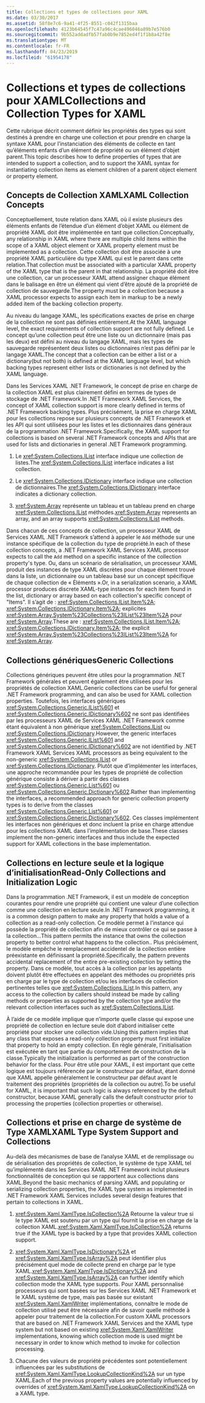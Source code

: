 ```yaml
---
title: Collections et types de collections pour XAML
ms.date: 03/30/2017
ms.assetid: 58f8e7c6-9a41-4f25-8551-c042f1315baa
ms.openlocfilehash: 4123b64545f7c47a96c4cae496046a89b7e576b0
ms.sourcegitcommit: 9b552addadfb57fab0b9e7852ed4f1f1b8a42f8e
ms.translationtype: MT
ms.contentlocale: fr-FR
ms.lasthandoff: 04/23/2019
ms.locfileid: "61954178"
---
```

# <a name="collections-and-collection-types-for-xaml"></a><span data-ttu-id="3b493-102">Collections et types de collections pour XAML</span><span class="sxs-lookup"><span data-stu-id="3b493-102">Collections and Collection Types for XAML</span></span>

<span data-ttu-id="3b493-103">Cette rubrique décrit comment définir les propriétés des types qui sont destinés à prendre en charge une collection et pour prendre en charge la syntaxe XAML pour l’instanciation des éléments de collecte en tant qu’éléments enfants d’un élément de propriété ou un élément d’objet parent.</span><span class="sxs-lookup"><span data-stu-id="3b493-103">This topic describes how to define properties of types that are intended to support a collection, and to support the XAML syntax for instantiating collection items as element children of a parent object element or property element.</span></span>

## <a name="xaml-collection-concepts"></a><span data-ttu-id="3b493-104">Concepts de Collection XAML</span><span class="sxs-lookup"><span data-stu-id="3b493-104">XAML Collection Concepts</span></span>

<span data-ttu-id="3b493-105">Conceptuellement, toute relation dans XAML où il existe plusieurs des éléments enfants de l’étendue d’un élément d’objet XAML ou élément de propriété XAML doit être implémentée en tant que collection.</span><span class="sxs-lookup"><span data-stu-id="3b493-105">Conceptually, any relationship in XAML where there are multiple child items within the scope of a XAML object element or XAML property element must be implemented as a collection.</span></span> <span data-ttu-id="3b493-106">Cette collection doit être associée à une propriété XAML particulière du type XAML qui est le parent dans cette relation.</span><span class="sxs-lookup"><span data-stu-id="3b493-106">That collection must be associated with a particular XAML property of the XAML type that is the parent in that relationship.</span></span> <span data-ttu-id="3b493-107">La propriété doit être une collection, car un processeur XAML attend assigner chaque élément dans le balisage en être un élément qui vient d’être ajouté de la propriété de collection de sauvegarde.</span><span class="sxs-lookup"><span data-stu-id="3b493-107">The property must be a collection because a XAML processor expects to assign each item in markup to be a newly added item of the backing collection property.</span></span>

<span data-ttu-id="3b493-108">Au niveau du langage XAML, les spécifications exactes de prise en charge de la collection ne sont pas définies entièrement.</span><span class="sxs-lookup"><span data-stu-id="3b493-108">At the XAML language level, the exact requirements of collection support are not fully defined.</span></span> <span data-ttu-id="3b493-109">Le concept qu’une collection peut être une liste ou un dictionnaire (mais pas les deux) est défini au niveau du langage XAML, mais les types de sauvegarde représentent deux listes ou dictionnaires n’est pas défini par le langage XAML.</span><span class="sxs-lookup"><span data-stu-id="3b493-109">The concept that a collection can be either a list or a dictionary(but not both) is defined at the XAML language level, but which backing types represent either lists or dictionaries is not defined by the XAML language.</span></span>

<span data-ttu-id="3b493-110">Dans les Services XAML .NET Framework, le concept de prise en charge de la collection XAML est plus clairement défini en termes de types de stockage de .NET Framework.</span><span class="sxs-lookup"><span data-stu-id="3b493-110">In .NET Framework XAML Services, the concept of XAML collection support is more clearly defined in terms of .NET Framework backing types.</span></span> <span data-ttu-id="3b493-111">Plus précisément, la prise en charge XAML pour les collections repose sur plusieurs concepts de .NET Framework et les API qui sont utilisées pour les listes et les dictionnaires dans généraux de la programmation .NET Framework.</span><span class="sxs-lookup"><span data-stu-id="3b493-111">Specifically, the XAML support for collections is based on several .NET Framework concepts and APIs that are used for lists and dictionaries in general .NET Framework programming.</span></span>

1. <span data-ttu-id="3b493-112">Le <xref:System.Collections.IList> interface indique une collection de listes.</span><span class="sxs-lookup"><span data-stu-id="3b493-112">The <xref:System.Collections.IList> interface indicates a list collection.</span></span>

2. <span data-ttu-id="3b493-113">Le <xref:System.Collections.IDictionary> interface indique une collection de dictionnaires.</span><span class="sxs-lookup"><span data-stu-id="3b493-113">The <xref:System.Collections.IDictionary> interface indicates a dictionary collection.</span></span>

3. <span data-ttu-id="3b493-114"><xref:System.Array> représente un tableau et un tableau prend en charge <xref:System.Collections.IList> méthodes.</span><span class="sxs-lookup"><span data-stu-id="3b493-114"><xref:System.Array> represents an array, and an array supports <xref:System.Collections.IList> methods.</span></span>

<span data-ttu-id="3b493-115">Dans chacun de ces concepts de collection, un processeur XAML de Services XAML .NET Framework s’attend à appeler le `Add` méthode sur une instance spécifique de la collection du type de propriété.</span><span class="sxs-lookup"><span data-stu-id="3b493-115">In each of these collection concepts, a .NET Framework XAML Services XAML processor expects to call the `Add` method on a specific instance of the collection property's type.</span></span> <span data-ttu-id="3b493-116">Ou, dans un scénario de sérialisation, un processeur XAML produit des instances de type XAML discrètes pour chaque élément trouvé dans la liste, un dictionnaire ou un tableau basé sur un concept spécifique de chaque collection de « Éléments ».</span><span class="sxs-lookup"><span data-stu-id="3b493-116">Or, in a serialization scenario, a XAML processor produces discrete XAML-type instances for each item found in the list, dictionary or array based on each collection's specific concept of "Items".</span></span> <span data-ttu-id="3b493-117">Il s’agit de : <xref:System.Collections.IList.Item%2A>; <xref:System.Collections.IDictionary.Item%2A>; explicites <xref:System.Array.System%23Collections%23IList%23Item%2A> pour <xref:System.Array>.</span><span class="sxs-lookup"><span data-stu-id="3b493-117">These are : <xref:System.Collections.IList.Item%2A>; <xref:System.Collections.IDictionary.Item%2A>; the explicit <xref:System.Array.System%23Collections%23IList%23Item%2A> for <xref:System.Array>.</span></span>

## <a name="generic-collections"></a><span data-ttu-id="3b493-118">Collections génériques</span><span class="sxs-lookup"><span data-stu-id="3b493-118">Generic Collections</span></span>

<span data-ttu-id="3b493-119">Collections génériques peuvent être utiles pour la programmation .NET Framework générales et peuvent également être utilisées pour les propriétés de collection XAML.</span><span class="sxs-lookup"><span data-stu-id="3b493-119">Generic collections can be useful for general .NET Framework programming, and can also be used for XAML collection properties.</span></span> <span data-ttu-id="3b493-120">Toutefois, les interfaces génériques <xref:System.Collections.Generic.IList%601> et <xref:System.Collections.Generic.IDictionary%602> ne sont pas identifiées par les processeurs XAML de Services XAML .NET Framework comme étant équivalent à non générique <xref:System.Collections.IList> ou <xref:System.Collections.IDictionary>.</span><span class="sxs-lookup"><span data-stu-id="3b493-120">However, the generic interfaces <xref:System.Collections.Generic.IList%601> and <xref:System.Collections.Generic.IDictionary%602> are not identified by .NET Framework XAML Services XAML processors as being equivalent to the non-generic <xref:System.Collections.IList> or <xref:System.Collections.IDictionary>.</span></span> <span data-ttu-id="3b493-121">Plutôt que d’implémenter les interfaces, une approche recommandée pour les types de propriété de collection générique consiste à dériver à partir des classes <xref:System.Collections.Generic.List%601> ou <xref:System.Collections.Generic.Dictionary%602>.</span><span class="sxs-lookup"><span data-stu-id="3b493-121">Rather than implementing the interfaces, a recommended approach for generic collection property types is to derive from the classes <xref:System.Collections.Generic.List%601> or <xref:System.Collections.Generic.Dictionary%602>.</span></span> <span data-ttu-id="3b493-122">Ces classes implémentent les interfaces non génériques et donc incluent la prise en charge attendue pour les collections XAML dans l’implémentation de base.</span><span class="sxs-lookup"><span data-stu-id="3b493-122">These classes implement the non-generic interfaces and thus include the expected support for XAML collections in the base implementation.</span></span>

## <a name="read-only-collections-and-initialization-logic"></a><span data-ttu-id="3b493-123">Collections en lecture seule et la logique d’initialisation</span><span class="sxs-lookup"><span data-stu-id="3b493-123">Read-Only Collections and Initialization Logic</span></span>

<span data-ttu-id="3b493-124">Dans la programmation .NET Framework, il est un modèle de conception courantes pour rendre une propriété qui contient une valeur d’une collection comme une collection en lecture seule.</span><span class="sxs-lookup"><span data-stu-id="3b493-124">In .NET Framework programming, it is a common design pattern to make any property that holds a value of a collection as a read-only collection.</span></span> <span data-ttu-id="3b493-125">Ce modèle permet à l’instance qui possède la propriété de collection afin de mieux contrôler ce qui se passe à la collection...</span><span class="sxs-lookup"><span data-stu-id="3b493-125">This pattern permits the instance that owns the collection property to better control what happens to the collection..</span></span> <span data-ttu-id="3b493-126">Plus précisément, le modèle empêche le remplacement accidentel de la collection entière préexistante en définissant la propriété.</span><span class="sxs-lookup"><span data-stu-id="3b493-126">Specifically, the pattern prevents accidental replacement of the entire pre-existing collection by setting the property.</span></span> <span data-ttu-id="3b493-127">Dans ce modèle, tout accès à la collection par les appelants doivent plutôt être effectuées en appelant des méthodes ou propriétés pris en charge par le type de collection et/ou les interfaces de collection pertinentes telles que <xref:System.Collections.IList>.</span><span class="sxs-lookup"><span data-stu-id="3b493-127">In this pattern, any access to the collection by callers should instead be made by calling methods or properties as supported by the collection type and/or the relevant collection interfaces such as <xref:System.Collections.IList>.</span></span>

<span data-ttu-id="3b493-128">À l’aide de ce modèle implique que n’importe quelle classe qui expose une propriété de collection en lecture seule doit d’abord initialiser cette propriété pour stocker une collection vide.</span><span class="sxs-lookup"><span data-stu-id="3b493-128">Using this pattern implies that any class that exposes a read-only collection property must first initialize that property to hold an empty collection.</span></span> <span data-ttu-id="3b493-129">En règle générale, l’initialisation est exécutée en tant que partie du comportement de construction de la classe.</span><span class="sxs-lookup"><span data-stu-id="3b493-129">Typically the initialization is performed as part of the construction behavior for the class.</span></span> <span data-ttu-id="3b493-130">Pour être utile pour XAML, il est important que cette logique est toujours référencée par le constructeur par défaut, étant donné que XAML appelle généralement le constructeur par défaut avant le traitement des propriétés (propriétés de la collection ou autre).</span><span class="sxs-lookup"><span data-stu-id="3b493-130">To be useful for XAML, it is important that such logic is always referenced by the default constructor, because XAML generally calls the default constructor prior to processing the properties (collection properties or otherwise).</span></span>

## <a name="xaml-type-system-support-and-collections"></a><span data-ttu-id="3b493-131">Collections et prise en charge de système de Type XAML</span><span class="sxs-lookup"><span data-stu-id="3b493-131">XAML Type System Support and Collections</span></span>

<span data-ttu-id="3b493-132">Au-delà des mécanismes de base de l’analyse XAML et de remplissage ou de sérialisation des propriétés de collection, le système de type XAML tel qu’implémenté dans les Services XAML .NET Framework inclut plusieurs fonctionnalités de conception qui se rapportent aux collections dans XAML.</span><span class="sxs-lookup"><span data-stu-id="3b493-132">Beyond the basic mechanics of parsing XAML and populating or serializing collection properties, the XAML type system as implemented in .NET Framework XAML Services includes several design features that pertain to collections in XAML.</span></span>

1. <span data-ttu-id="3b493-133"><xref:System.Xaml.XamlType.IsCollection%2A> Retourne la valeur true si le type XAML est soutenu par un type qui fournit la prise en charge de la collection XAML.</span><span class="sxs-lookup"><span data-stu-id="3b493-133"><xref:System.Xaml.XamlType.IsCollection%2A> returns true if the XAML type is backed by a type that provides XAML collection support.</span></span>

2. <span data-ttu-id="3b493-134"><xref:System.Xaml.XamlType.IsDictionary%2A> et <xref:System.Xaml.XamlType.IsArray%2A> peut identifier plus précisément quel mode de collecte prend en charge par le type XAML.</span><span class="sxs-lookup"><span data-stu-id="3b493-134"><xref:System.Xaml.XamlType.IsDictionary%2A> and <xref:System.Xaml.XamlType.IsArray%2A> can further identify which collection mode the XAML type supports.</span></span> <span data-ttu-id="3b493-135">Pour XAML personnalisé processeurs qui sont basées sur les Services XAML .NET Framework et le XAML système de type, mais pas basée sur existant <xref:System.Xaml.XamlWriter> implémentations, connaître le mode de collection utilisé peut être nécessaire afin de savoir quelle méthode à appeler pour traitement de la collection.</span><span class="sxs-lookup"><span data-stu-id="3b493-135">For custom XAML processors that are based on .NET Framework XAML Services and the XAML type system but not based on existing <xref:System.Xaml.XamlWriter> implementations, knowing which collection mode is used might be necessary in order to know which method to invoke for collection processing.</span></span>

3. <span data-ttu-id="3b493-136">Chacune des valeurs de propriété précédentes sont potentiellement influencées par les substitutions de <xref:System.Xaml.XamlType.LookupCollectionKind%2A> sur un type XAML.</span><span class="sxs-lookup"><span data-stu-id="3b493-136">Each of the previous property values are potentially influenced by overrides of <xref:System.Xaml.XamlType.LookupCollectionKind%2A> on a XAML type.</span></span>
